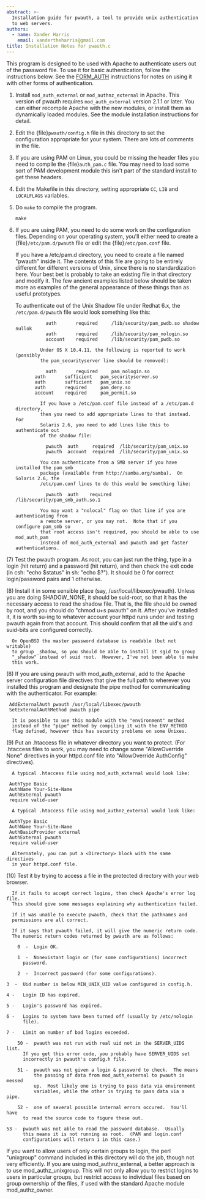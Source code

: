 ```yaml
---
abstract: >-
  Installation guide for pwauth, a tool to provide unix authentication
  to web servers.
authors:
  - name: Xander Harris
    email: xandertheharris@gmail.com
title: Installation Notes for pwauth.c
---
```


This program is designed to be used with Apache to authenticate users out
of the password file. To use it for basic authentication, follow the
instructions below. See the [FORM_AUTH](form-auth.md) instructions
for notes on using it
with other forms of authentication.

1. Install `mod_auth_external` or `mod_authnz_external` in Apache. This
    version of pwauth requires `mod_auth_external` version 2.1.1 or later.
    You can either recompile Apache with the new modules, or install them
    as dynamically loaded modules. See the module installation instructions
    for detail.

2. Edit the {file}`pwauth/config.h` file in this directory to set the configuration
    appropriate for your system. There are lots of comments in the file.

3. If you are using PAM on Linux, you could be missing the header files
    you need to compile the {file}`auth_pam.c` file. You may need to load some
    sort of PAM development module this isn't part of the standard install
    to get these headers.

4. Edit the Makefile in this directory, setting appropriate `CC`, `LIB` and
    `LOCALFLAGS` variables.

5. Do `make` to compile the program.

    ```{code-block} shell
    make
    ```

6. If you are using PAM, you need to do some work on the configuration
    files. Depending on your operating system, you'll either need to
    create a {file}`/etc/pam.d/pwauth` file or edit the {file}`/etc/pam.conf` file.

    If you have a /etc/pam.d directory, you need to create a file named
    "pwauth" inside it. The contents of this file are going to be
    entirely different for different versions of Unix, since there is
    no standardization here. Your best bet is probably to take
    an existing file in that directory and modify it. The few
    ancient examples listed below should be taken more as examples of
    the general appearance of these things than as useful prototypes.

    To authenticate out of the Unix Shadow file under Redhat 6.x, the
    `/etc/pam.d/pwauth` file would look something like this:

                  auth       required     /lib/security/pam_pwdb.so shadow nullok
                  auth       required     /lib/security/pam_nologin.so
                  account    required     /lib/security/pam_pwdb.so

                Under OS X 10.4.11, the following is reported to work (possibly
                the pam_securityserver line should be removed):

                  auth       required     pam_nologin.so
              auth       sufficient   pam_securityserver.so
              auth       sufficient   pam_unix.so
              auth       required     pam_deny.so
              account    required     pam_permit.so

                If you have a /etc/pam.conf file instead of a /etc/pam.d directory,
                then you need to add appropriate lines to that instead.  For
                Solaris 2.6, you need to add lines like this to authenticate out
                of the shadow file:

                  pwauth  auth     required  /lib/security/pam_unix.so
                  pwauth  account  required  /lib/security/pam_unix.so

                You can authenticate from a SMB server if you have installed the pam_smb
                package (available from http://samba.org/samba).  On Solaris 2.6, the
                /etc/pam.conf lines to do this would be something like:

                  pwauth  auth    required  /lib/security/pam_smb_auth.so.1

                You may want a "nolocal" flag on that line if you are authenticating from
                a remote server, or you may not.  Note that if you configure pam_smb so
                that root access isn't required, you should be able to use mod_auth_pam
                instead of mod_auth_external and pwauth and get faster authentications.

(7) Test the pwauth program. As root, you can just run the thing, type
in a login (hit return) and a password (hit return), and then check
the exit code (in csh: "echo $status" in sh: "echo $?"). It should
be 0 for correct login/password pairs and 1 otherwise.

(8) Install it in some sensible place (say, /usr/local/libexec/pwauth).
Unless you are doing SHADOW_NONE, it should be suid-root, so that
it has the necessary access to read the shadow file. That is, the
file should be owned by root, and you should do "chmod u+s pwauth" on
it. After you've installed it, it is worth su-ing to whatever account
your httpd runs under and testing pwauth again from that account. This
should confirm that all the uid's and suid-bits are configured correctly.

      On OpenBSD the master password database is readable (but not writable)
      to group _shadow, so you should be able to install it sgid to group
      "_shadow" instead of suid root.  However, I've not been able to make
      this work.

(8) If you are using pwauth with mod_auth_external, add to the Apache
server configuration file directives that give the full path to
wherever you installed this program and designate the pipe method
for communicating with the authenticator. For example:

     AddExternalAuth pwauth /usr/local/libexec/pwauth
     SetExternalAuthMethod pwauth pipe

      It is possible to use this module with the "environment" method
      instead of the "pipe" method by compiling it with the ENV_METHOD
      flag defined, however this has security problems on some Unixes.

(9) Put an .htaccess file in whatever directory you want to protect.
(For .htaccess files to work, you may need to change some
"AllowOverride None" directives in your httpd.conf file into
"AllowOverride AuthConfig" directives).

      A typical .htaccess file using mod_auth_external would look like:

     AuthType Basic
     AuthName Your-Site-Name
     AuthExternal pwauth
     require valid-user

      A typical .htaccess file using mod_authnz_external would look like:

     AuthType Basic
     AuthName Your-Site-Name
     AuthBasicProvider external
     AuthExternal pwauth
     require valid-user

      Alternately, you can put a <Directory> block with the same directives
      in your httpd.conf file.

(10) Test it by trying to access a file in the protected directory with your
web browser.

      If it fails to accept correct logins, then check Apache's error log file.
      This should give some messages explaining why authentication failed.

      If it was unable to execute pwauth, check that the pathnames and
      permissions are all correct.

      If it says that pwauth failed, it will give the numeric return code.
      The numeric return codes returned by pwauth are as follows:

        0  -  Login OK.

        1  -  Nonexistant login or (for some configurations) incorrect
          password.

        2  -  Incorrect password (for some configurations).

    3  -  Uid number is below MIN_UNIX_UID value configured in config.h.

    4 -   Login ID has expired.

    5 -   Login's password has expired.

    6 -   Logins to system have been turned off (usually by /etc/nologin
          file).

    7 -   Limit on number of bad logins exceeded.

        50 -  pwauth was not run with real uid not in the SERVER_UIDS list.
          If you get this error code, you probably have SERVER_UIDS set
          incorrectly in pwauth's config.h file.

        51 -  pwauth was not given a login & password to check.  The means
              the passing of data from mod_auth_external to pwauth is messed
              up.  Most likely one is trying to pass data via environment
              variables, while the other is trying to pass data via a pipe.

        52 -  one of several possible internal errors occured.  You'll have
          to read the source code to figure these out.

    53 -  pwauth was not able to read the password database.  Usually
          this means it is not running as root.  (PAM and login.conf
          configurations will return 1 in this case.)

If you want to allow users of only certain groups to login, the perl
"unixgroup" command included in this directory will do the job, though not
very efficiently. If you are using mod_authnz_external, a better approach
is to use mod_authz_unixgroup. This will not only allow you to restrict
logins to users in particular groups, but restrict access to individual
files based on group ownership of the files, if used with the standard Apache
module mod_authz_owner.
